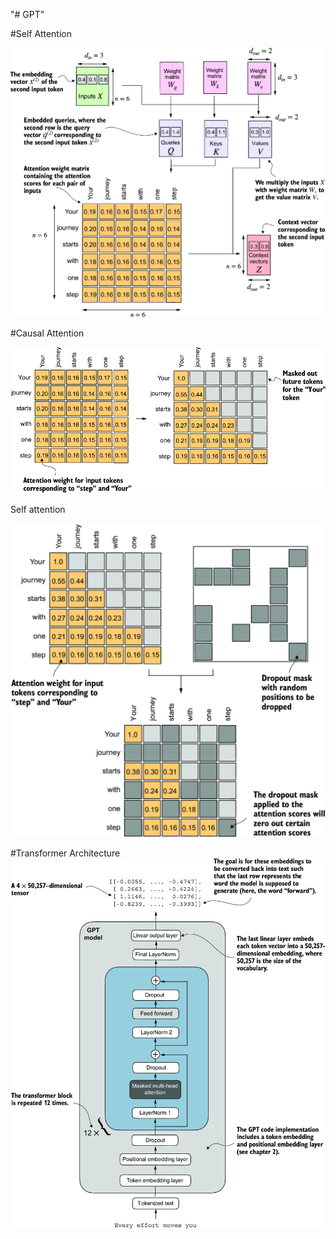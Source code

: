 "# GPT" 

#Self Attention

![Self Attention](artifacts/selfattention.png)

#Causal Attention

![Causal Attention](artifacts/causalattention.png)

Self attention

![causal Attention with Dropout](artifacts/causalattentionwithdropout.png)








#Transformer Architecture
![Transformmer Architecture](artifacts/transformer.png)